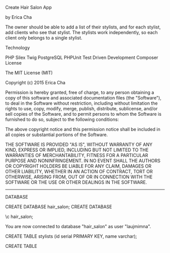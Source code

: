 Create Hair Salon App

by Erica Cha

The owner should be able to add a list of their stylists, and for each stylist, add clients who see that stylist. The stylists work independently, so each client only belongs to a single stylist.


Technology

PHP
Silex
Twig
PostgreSQL
PHPUnit
Test Driven Development
Composer
License

The MIT License (MIT)

Copyright (c) 2015 Erica Cha

Permission is hereby granted, free of charge, to any person obtaining a copy of this software and associated documentation files (the "Software"), to deal in the Software without restriction, including without limitation the rights to use, copy, modify, merge, publish, distribute, sublicense, and/or sell copies of the Software, and to permit persons to whom the Software is furnished to do so, subject to the following conditions:

The above copyright notice and this permission notice shall be included in all copies or substantial portions of the Software.

THE SOFTWARE IS PROVIDED "AS IS", WITHOUT WARRANTY OF ANY KIND, EXPRESS OR IMPLIED, INCLUDING BUT NOT LIMITED TO THE WARRANTIES OF MERCHANTABILITY, FITNESS FOR A PARTICULAR PURPOSE AND NONINFRINGEMENT. IN NO EVENT SHALL THE AUTHORS OR COPYRIGHT HOLDERS BE LIABLE FOR ANY CLAIM, DAMAGES OR OTHER LIABILITY, WHETHER IN AN ACTION OF CONTRACT, TORT OR OTHERWISE, ARISING FROM, OUT OF OR IN CONNECTION WITH THE SOFTWARE OR THE USE OR OTHER DEALINGS IN THE SOFTWARE.




-------------------------------------

DATABASE

CREATE DATABASE hair_salon;
CREATE DATABASE

 \c hair_salon;

You are now connected to database "hair_salon" as user "laujmimna".

CREATE TABLE stylists (id serial PRIMARY KEY, name varchar);

CREATE TABLE
